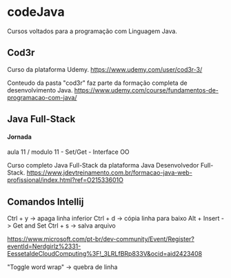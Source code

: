 # codeJava #

Cursos voltados para a programação com Linguagem Java.

## Cod3r ##
Curso da plataforma Udemy.
https://www.udemy.com/user/cod3r-3/

Conteudo da pasta "cod3r" faz parte da formação completa de desenvolvimento Java.
https://www.udemy.com/course/fundamentos-de-programacao-com-java/



## Java Full-Stack ##
#### Jornada ####
aula 11 / modulo 11 - Set/Get - Interface OO


Curso completo Java Full-Stack da plataforma Java Desenvolvedor Full-Stack.
https://www.jdevtreinamento.com.br/formacao-java-web-profissional/index.html?ref=O21533601O



## Comandos Intellij ##
Ctrl + y -> apaga linha inferior
Ctrl + d -> cópia linha para baixo
Alt + Insert -> Get and Set
Ctrl + s -> salva arquivo


https://www.microsoft.com/pt-br/dev-community/Event/Register?eventId=Nerdgirlz%2331-EessetaldeCloudComputing%3F!_3LRLfBRp833V&ocid=aid2423408






"Toggle word wrap" -> quebra de linha


